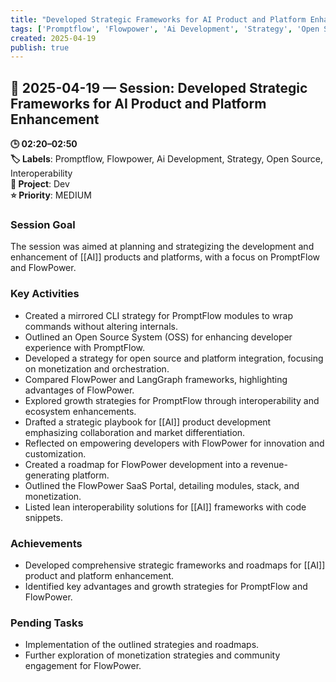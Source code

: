 ```yaml
---
title: "Developed Strategic Frameworks for AI Product and Platform Enhancement"
tags: ['Promptflow', 'Flowpower', 'Ai Development', 'Strategy', 'Open Source', 'Interoperability']
created: 2025-04-19
publish: true
---
```


## 📅 2025-04-19 — Session: Developed Strategic Frameworks for AI Product and Platform Enhancement

**🕒 02:20–02:50**  
**🏷️ Labels**: Promptflow, Flowpower, Ai Development, Strategy, Open Source, Interoperability  
**📂 Project**: Dev  
**⭐ Priority**: MEDIUM  


### Session Goal
The session was aimed at planning and strategizing the development and enhancement of [[AI]] products and platforms, with a focus on PromptFlow and FlowPower.

### Key Activities
- Created a mirrored CLI strategy for PromptFlow modules to wrap commands without altering internals.
- Outlined an Open Source System (OSS) for enhancing developer experience with PromptFlow.
- Developed a strategy for open source and platform integration, focusing on monetization and orchestration.
- Compared FlowPower and LangGraph frameworks, highlighting advantages of FlowPower.
- Explored growth strategies for PromptFlow through interoperability and ecosystem enhancements.
- Drafted a strategic playbook for [[AI]] product development emphasizing collaboration and market differentiation.
- Reflected on empowering developers with FlowPower for innovation and customization.
- Created a roadmap for FlowPower development into a revenue-generating platform.
- Outlined the FlowPower SaaS Portal, detailing modules, stack, and monetization.
- Listed lean interoperability solutions for [[AI]] frameworks with code snippets.

### Achievements
- Developed comprehensive strategic frameworks and roadmaps for [[AI]] product and platform enhancement.
- Identified key advantages and growth strategies for PromptFlow and FlowPower.

### Pending Tasks
- Implementation of the outlined strategies and roadmaps.
- Further exploration of monetization strategies and community engagement for FlowPower.
